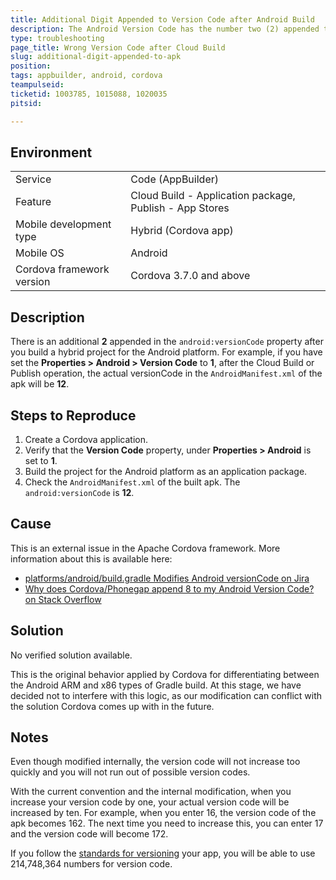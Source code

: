 ```yaml
---
title: Additional Digit Appended to Version Code after Android Build
description: The Android Version Code has the number two (2) appended to it after an application package cloud build.
type: troubleshooting
page_title: Wrong Version Code after Cloud Build
slug: additional-digit-appended-to-apk
position:
tags: appbuilder, android, cordova
teampulseid:
ticketid: 1003785, 1015088, 1020035
pitsid:

---
```


## Environment
<table>
  <tr>
    <td>Service</td>
    <td>Code (AppBuilder)</td>	
  </tr>
  <tr>
    <td>Feature</td>
    <td>Cloud Build - Application package, Publish - App Stores</td>	
  </tr>
  <tr>
    <td>Mobile development type</td>
    <td>Hybrid (Cordova app)
  <tr>
    <td>Mobile OS</td>
    <td>Android</td>	
  </tr>
  <tr>
    <td>Cordova framework version</td>
    <td>Cordova 3.7.0 and above</td>	
  </tr>
</table>

## Description
There is an additional **2** appended in the `android:versionCode` property after you build a hybrid project for the Android platform. For example, if you have set the **Properties > Android > Version Code** to **1**, after the Cloud Build or Publish operation, the actual versionCode in the `AndroidManifest.xml` of the apk will be **12**.

## Steps to Reproduce
1. Create a Cordova application.
1. Verify that the **Version Code** property, under **Properties > Android** is set to **1**.
1. Build the project for the Android platform as an application package.
1. Check the `AndroidManifest.xml` of the built apk. The `android:versionCode` is **12**.


## Cause
This is an external issue in the Apache Cordova framework. More information about this is available here:

* [platforms/android/build.gradle Modifies Android versionCode on Jira](https://issues.apache.org/jira/browse/CB-8976?jql=text%20~%20%22versionCode%22)
* [Why does Cordova/Phonegap append 8 to my Android Version Code? on Stack Overflow](http://stackoverflow.com/questions/32951375/why-does-cordova-phonegap-append-8-to-my-android-version-code)

## Solution
No verified solution available.

This is the original behavior applied by Cordova for differentiating between the Android ARM and x86 types of Gradle build. At this stage, we have decided not to interfere with this logic, as our modification can conflict with the solution Cordova comes up with in the future.

## Notes
Even though modified internally, the version code will not increase too quickly and you will not run out of possible version codes.

With the current convention and the internal modification, when you increase your version code by one, your actual version code will be increased by ten. For example, when you enter 16, the version code of the apk becomes 162. The next time you need to increase this, you can enter 17 and the version code will become 172.

If you follow the [standards for versioning](http://developer.android.com/tools/publishing/versioning.html) your app, you will be able to use 214,748,364 numbers for version code.
